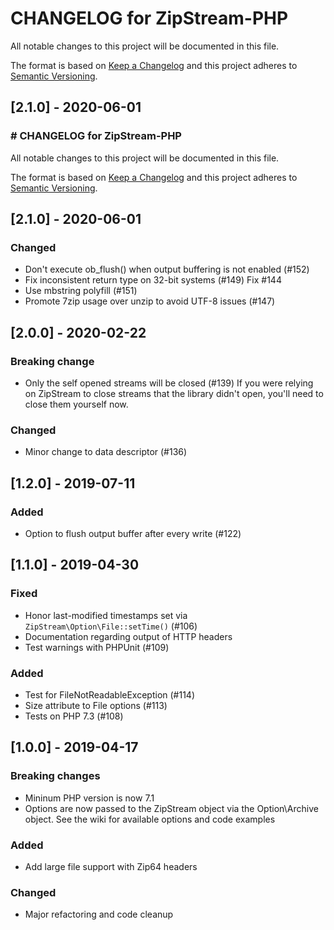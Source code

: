 # CHANGELOG for ZipStream-PHP

All notable changes to this project will be documented in this file.

The format is based on [Keep a Changelog](http://keepachangelog.com/en/1.0.0/)
and this project adheres to [Semantic Versioning](http://semver.org/spec/v2.0.0.html).

## [2.1.0] - 2020-06-01
### # CHANGELOG for ZipStream-PHP

All notable changes to this project will be documented in this file.

The format is based on [Keep a Changelog](http://keepachangelog.com/en/1.0.0/)
and this project adheres to [Semantic Versioning](http://semver.org/spec/v2.0.0.html).

## [2.1.0] - 2020-06-01
### Changed
- Don't execute ob_flush() when output buffering is not enabled (#152)
- Fix inconsistent return type on 32-bit systems (#149) Fix #144
- Use mbstring polyfill (#151)
- Promote 7zip usage over unzip to avoid UTF-8 issues (#147)

## [2.0.0] - 2020-02-22
### Breaking change
- Only the self opened streams will be closed (#139)
If you were relying on ZipStream to close streams that the library didn't open,
you'll need to close them yourself now.

### Changed
- Minor change to data descriptor (#136)

## [1.2.0] - 2019-07-11

### Added
- Option to flush output buffer after every write (#122)

## [1.1.0] - 2019-04-30

### Fixed
- Honor last-modified timestamps set via `ZipStream\Option\File::setTime()` (#106)
- Documentation regarding output of HTTP headers
- Test warnings with PHPUnit (#109)

### Added
- Test for FileNotReadableException (#114)
- Size attribute to File options (#113)
- Tests on PHP 7.3 (#108)

## [1.0.0] - 2019-04-17

### Breaking changes
- Mininum PHP version is now 7.1
- Options are now passed to the ZipStream object via the Option\Archive object. See the wiki for available options and code examples

### Added
- Add large file support with Zip64 headers

### Changed
- Major refactoring and code cleanup
